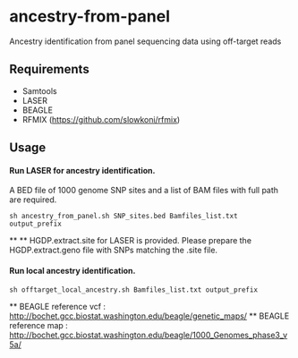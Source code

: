 # ancestry-from-panel
Ancestry identification from panel sequencing data using off-target reads
## Requirements
* Samtools
* LASER
* BEAGLE
* RFMIX (https://github.com/slowkoni/rfmix)

## Usage 

#### Run LASER for ancestry identification. 
A BED file of 1000 genome SNP sites and a list of BAM files with full path are required. 

```
sh ancestry_from_panel.sh SNP_sites.bed Bamfiles_list.txt output_prefix
```
** ** HGDP.extract.site for LASER is provided. Please prepare the HGDP.extract.geno file with SNPs matching the .site file.


#### Run local ancestry identification.
```
sh offtarget_local_ancestry.sh Bamfiles_list.txt output_prefix
```

** BEAGLE reference vcf : http://bochet.gcc.biostat.washington.edu/beagle/genetic_maps/ 
** BEAGLE reference map : http://bochet.gcc.biostat.washington.edu/beagle/1000_Genomes_phase3_v5a/ 

